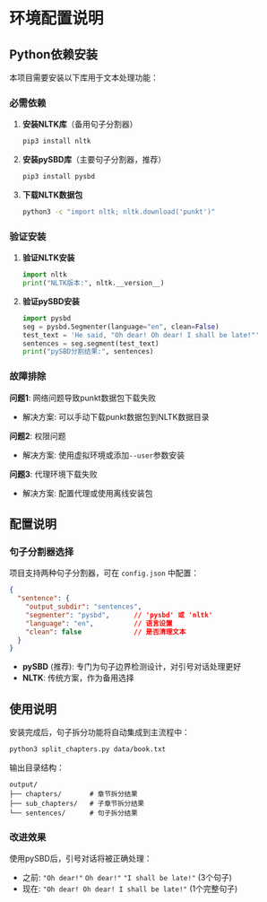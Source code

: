 # 环境配置说明

## Python依赖安装

本项目需要安装以下库用于文本处理功能：

### 必需依赖

1. **安装NLTK库**（备用句子分割器）
   ```bash
   pip3 install nltk
   ```

2. **安装pySBD库**（主要句子分割器，推荐）
   ```bash
   pip3 install pysbd
   ```

3. **下载NLTK数据包**
   ```bash
   python3 -c "import nltk; nltk.download('punkt')"
   ```

### 验证安装

1. **验证NLTK安装**
   ```python
   import nltk
   print("NLTK版本:", nltk.__version__)
   ```

2. **验证pySBD安装**
   ```python
   import pysbd
   seg = pysbd.Segmenter(language="en", clean=False)
   test_text = 'He said, "Oh dear! Oh dear! I shall be late!"'
   sentences = seg.segment(test_text)
   print("pySBD分割结果:", sentences)
   ```

### 故障排除

**问题1**: 网络问题导致punkt数据包下载失败
- 解决方案: 可以手动下载punkt数据包到NLTK数据目录

**问题2**: 权限问题
- 解决方案: 使用虚拟环境或添加`--user`参数安装

**问题3**: 代理环境下载失败
- 解决方案: 配置代理或使用离线安装包

## 配置说明

### 句子分割器选择

项目支持两种句子分割器，可在 `config.json` 中配置：

```json
{
  "sentence": {
    "output_subdir": "sentences",
    "segmenter": "pysbd",      // 'pysbd' 或 'nltk'
    "language": "en",          // 语言设置
    "clean": false             // 是否清理文本
  }
}
```

- **pySBD** (推荐): 专门为句子边界检测设计，对引号对话处理更好
- **NLTK**: 传统方案，作为备用选择

## 使用说明

安装完成后，句子拆分功能将自动集成到主流程中：

```bash
python3 split_chapters.py data/book.txt
```

输出目录结构：
```
output/
├── chapters/       # 章节拆分结果
├── sub_chapters/   # 子章节拆分结果  
└── sentences/      # 句子拆分结果
```

### 改进效果

使用pySBD后，引号对话将被正确处理：
- 之前: `"Oh dear!"` `Oh dear!"` `"I shall be late!"` (3个句子)
- 现在: `"Oh dear! Oh dear! I shall be late!"` (1个完整句子)